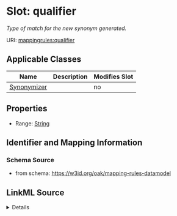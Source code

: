 # Slot: qualifier


_Type of match for the new synonym generated._



URI: [mappingrules:qualifier](https://w3id.org/oak/mapping-rules-datamodel/qualifier)



<!-- no inheritance hierarchy -->




## Applicable Classes

| Name | Description | Modifies Slot |
| --- | --- | --- |
[Synonymizer](Synonymizer.md) |  |  no  |







## Properties

* Range: [String](String.md)





## Identifier and Mapping Information







### Schema Source


* from schema: https://w3id.org/oak/mapping-rules-datamodel




## LinkML Source

<details>
```yaml
name: qualifier
description: Type of match for the new synonym generated.
from_schema: https://w3id.org/oak/mapping-rules-datamodel
rank: 1000
alias: qualifier
owner: Synonymizer
domain_of:
- Synonymizer
range: string

```
</details>